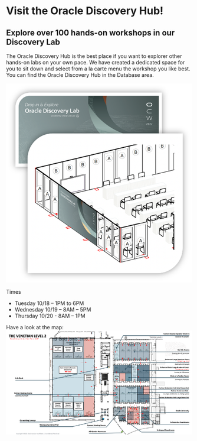 # Visit the Oracle Discovery Hub!

## Explore over 100 hands-on workshops in our Discovery Lab
The Oracle Discovery Hub is the best place if you want to explorer other hands-on labs on your own pace. We have created a dedicated space for you to sit down and select from a la carte menu the workshop you like best. You can find the Oracle Discovery Hub in the Database area.

![Discovery Hub](./images/discovery-hub.png " ")

Times
* Tuesday 10/18 – 1PM to 6PM 
* Wednesday 10/19 – 8AM – 5PM
* Thursday 10/20 - 8AM – 1PM

Have a look at the map: 
![Venetian Level 2 Map](./images/venetian-level-2.png " ")